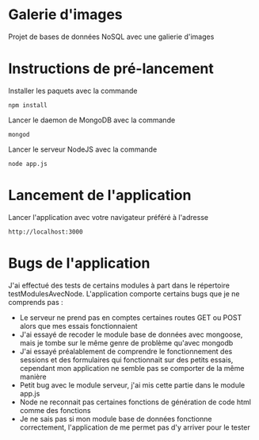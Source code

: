 # Galerie d'images
Projet de bases de données NoSQL avec une galierie d'images

# Instructions de pré-lancement
Installer les paquets avec la commande

```
npm install
```

Lancer le daemon de MongoDB avec la commande

```
mongod
```

Lancer le serveur NodeJS avec la commande

```
node app.js
```

# Lancement de l'application

Lancer l'application avec votre navigateur préféré à l'adresse

```
http://localhost:3000
```

# Bugs de l'application

J'ai effectué des tests de certains modules à part dans le répertoire testModulesAvecNode.
L'application comporte certains bugs que je ne comprends pas :
- Le serveur ne prend pas en comptes certaines routes GET ou POST alors que mes essais fonctionnaient
- J'ai essayé de recoder le module base de données avec mongoose, mais je tombe sur le même genre de problème qu'avec mongodb
- J'ai essayé préalablement de comprendre le fonctionnement des sessions et des formulaires qui fonctionnait sur des petits essais, cependant mon application ne semble pas se comporter de la même manière
- Petit bug avec le module serveur, j'ai mis cette partie dans le module app.js
- Node ne reconnait pas certaines fonctions de génération de code html comme des fonctions
- Je ne sais pas si mon module base de données fonctionne correctement, l'application de me permet pas d'y arriver pour le tester
